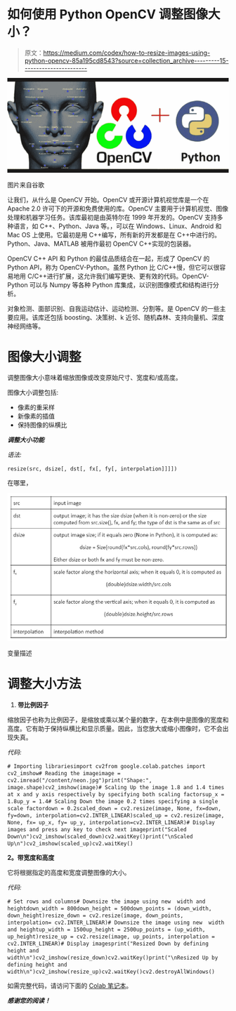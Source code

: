 # 如何使用 Python OpenCV 调整图像大小？

> 原文：<https://medium.com/codex/how-to-resize-images-using-python-opencv-85a195cd8543?source=collection_archive---------15----------------------->

![](img/c6226c3f1e01825046d5296eb01113aa.png)

图片来自谷歌

让我们，从什么是 OpenCV 开始。OpenCV 或开源计算机视觉库是一个在 Apache 2.0 许可下的开源和免费使用的库。OpenCV 主要用于计算机视觉、图像处理和机器学习任务。该库最初是由英特尔在 1999 年开发的。OpenCV 支持多种语言，如 C++、Python、Java 等。，可以在 Windows、Linux、Android 和 Mac OS 上使用。它最初是用 C++编写，所有新的开发都是在 C++中进行的。Python、Java、MATLAB 被用作最初 OpenCV C++实现的包装器。

OpenCV C++ API 和 Python 的最佳品质结合在一起，形成了 OpenCV 的 Python API，称为 OpenCV-Python。虽然 Python 比 C/C++慢，但它可以很容易地用 C/C++进行扩展，这允许我们编写更快、更有效的代码。OpenCV-Python 可以与 Numpy 等各种 Python 库集成，以识别图像模式和结构进行分析。

对象检测、面部识别、自我运动估计、运动检测、分割等。是 OpenCV 的一些主要应用。该库还包括 boosting、决策树、k 近邻、随机森林、支持向量机、深度神经网络等。

# **图像大小调整**

调整图像大小意味着缩放图像或改变原始尺寸、宽度和/或高度。

图像大小调整包括:

*   像素的重采样
*   新像素的插值
*   保持图像的纵横比

***调整大小功能***

*语法:*

```
resize(src, dsize[, dst[, fx[, fy[, interpolation]]]])
```

在哪里，

![](img/951c085ed657187562c2946be683b24e.png)

变量描述

# **调整大小方法**

1.  **带比例因子**

缩放因子也称为比例因子，是缩放或乘以某个量的数字，在本例中是图像的宽度和高度。它有助于保持纵横比和显示质量。因此，当您放大或缩小图像时，它不会出现失真。

*代码:*

```
# Importing librariesimport cv2from google.colab.patches import cv2_imshow# Reading the imageimage = cv2.imread("/content/neon.jpg")print("Shape:", image.shape)cv2_imshow(image)# Scaling Up the image 1.8 and 1.4 times at x and y axis respectively by specifying both scaling factorsup_x = 1.8up_y = 1.4# Scaling Down the image 0.2 times specifying a single scale factordown = 0.2scaled_down = cv2.resize(image, None, fx=down, fy=down, interpolation=cv2.INTER_LINEAR)scaled_up = cv2.resize(image, None, fx= up_x, fy= up_y, interpolation=cv2.INTER_LINEAR)# Display images and press any key to check next imageprint("Scaled Down\n")cv2_imshow(scaled_down)cv2.waitKey()print("\nScaled Up\n")cv2_imshow(scaled_up)cv2.waitKey()
```

**2。带宽度和高度**

它将根据指定的高度和宽度调整图像的大小。

*代码:*

```
# Set rows and columns# Downsize the image using new  width and heightdown_width = 800down_height = 500down_points = (down_width, down_height)resize_down = cv2.resize(image, down_points, interpolation= cv2.INTER_LINEAR)# Downsize the image using new  width and heightup_width = 1500up_height = 2500up_points = (up_width, up_height)resize_up = cv2.resize(image, up_points, interpolation = cv2.INTER_LINEAR)# Display imagesprint("Resized Down by defining height and width\n")cv2_imshow(resize_down)cv2.waitKey()print("\nResized Up by defining height and width\n")cv2_imshow(resize_up)cv2.waitKey()cv2.destroyAllWindows()
```

如需完整代码，请访问下面的 [Colab 笔记本](https://colab.research.google.com/drive/1r9dTeaK9Y_Ki4olNgGX9JjCLmBEELTHX?usp=sharing)。

***感谢您的阅读！***